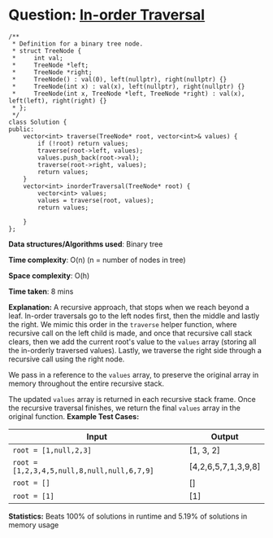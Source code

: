 <h1>Question: <a href="https://leetcode.com/problems/binary-tree-inorder-traversal/description">In-order Traversal</a></h1>

```
/**
 * Definition for a binary tree node.
 * struct TreeNode {
 *     int val;
 *     TreeNode *left;
 *     TreeNode *right;
 *     TreeNode() : val(0), left(nullptr), right(nullptr) {}
 *     TreeNode(int x) : val(x), left(nullptr), right(nullptr) {}
 *     TreeNode(int x, TreeNode *left, TreeNode *right) : val(x), left(left), right(right) {}
 * };
 */
class Solution {
public:
    vector<int> traverse(TreeNode* root, vector<int>& values) {
        if (!root) return values;
        traverse(root->left, values);
        values.push_back(root->val);
        traverse(root->right, values);
        return values;
    }
    vector<int> inorderTraversal(TreeNode* root) {
        vector<int> values;
        values = traverse(root, values);
        return values;
        
    }
};
```

**Data structures/Algorithms used**: Binary tree

**Time complexity**: O(n) (n = number of nodes in tree)

**Space complexity**: O(h)

**Time taken**: 8 mins

**Explanation:**
A recursive approach, that stops when we reach beyond a leaf. In-order traversals go to the left nodes first, then the middle and lastly the right. We mimic this order in the `traverse` helper function, where recursive call on the left child is made, and once that recursive call stack clears, then we add the current root's value to the `values` array (storing all the in-orderly traversed values). Lastly, we traverse the right side through a recursive call using the right node.

We pass in a reference to the `values` array, to preserve the original array in memory throughout the entire recursive stack.

The updated `values` array is returned in each recursive stack frame. Once the recursive traversal finishes, we return the final `values` array in the original function.
**Example Test Cases:**


| Input  | Output |
| ------------- | ------------- |
| <code>root = [1,null,2,3]</code>  | [1, 3, 2] |
| <code>root = [1,2,3,4,5,null,8,null,null,6,7,9]</code>  | [4,2,6,5,7,1,3,9,8] |
| <code>root = []</code>  | [] |
| <code>root = [1]</code>  | [1] |

**Statistics:** Beats 100% of solutions in runtime and 5.19% of solutions in memory usage

